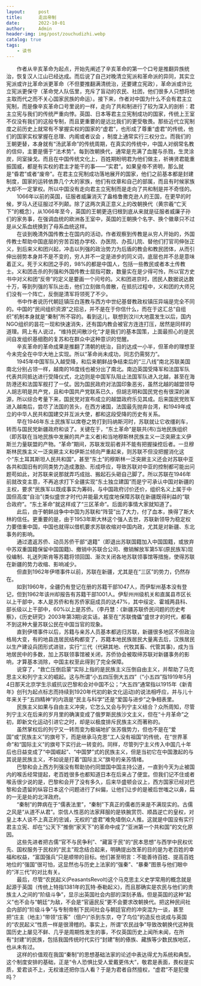 ```yaml
---
layout:     post
title:      走出帝制
date:       2022-10-01
author:     Admin
header-img: img/post/zouchudizhi.webp
catalog: true
tags:
    - 读书
---
```

&emsp;&emsp;作者从辛亥革命为起点，开始先阐述了辛亥革命的第一个口号是推翻异族统治，恢复汉人江山已经达成。而后说了自己对晚清立宪派和革命派的异同，其实立宪派或许比革命派更革命（不但要推翻满清统治，还要建立宪政），革命派或许比立宪派更保守（革命党人队伍里，充斥了盲动的农民、社团，他们很多人只想将地主取而代之而不关心国家民族的命运）。接下来，作者对中国为什么不会有君主立宪制，而是像辛亥革命口号里说的一样，走向了共和制进行了较为深入的剖析：君主立宪与我们的传统严重向悖。英国、日本等君主立宪制成功的国家，传统上王室不仅没有我们的这般专制，而且更重要的是远比我们的更受敬畏。那些近代立宪制度之前历史上就常有不掌握实权的国家的“虚君”，也形成了尊重“虚君”的传统，他们的国家实权掌握在总理、内阁或者议会 ，制度上通常实行三权分立。而我们的王朝更替，本身就有“汤武革命”的传统周期，在真实的传统中，中国人对纲常名教的信仰，主要是慑于“法术势”。每到改朝换代，通常是充满了血腥与杀戮，生灵涂炭，同室操戈。而且在中国传统文化上，百姓期盼明君为他们做主，祈祷贤君能重振国威，都是有实权的君主才能干的事——“实君”。如果皇帝不贤明，那么就是“昏君”或者“废帝”。在君主立宪制成功落地展开的国家，他们之前基本都是封建制度，国家的运转依靠几个大的家族，他们有纹章和自己的部属，而且有时候家族大却不一定掌权。所以中国没有走向君主立宪制而是走向了共和制是并不奇怪的。
<br>
&emsp;&emsp;1066年以前的英国，征服者威廉消灭了盎格鲁撒克逊人的王国，在更早的时候，罗马人还征服过不列颠。除了这两次真正意义上的改朝换代（黄宗羲“亡天下”的概念），从1066年至今，英国的王朝更迭归根到底从来就是征服者威廉子孙们的家务事，在强调血统的欧洲各王室中，英国的王朝换个名字、换个徽章只不过是从父系血统换到了母系血统这样。
<br>
&emsp;&emsp;在谈到晚清外国传教士在国内的活动，作者观察到传教是从穷人开始的，外国传教士帮助中国底层的穷苦百姓办学校、办医院、办孤儿院、替他们打官司伸张正义，到后来义和团兴起，冲击以列强的政治势力为后盾的教会和教民团体，从而引伸出弱势本身并不是不变的，穷人并不一定是进步的同义词，底层也并不总是意味着正义。死于义和团之手的，98%的都是中国人，包括一些教民或者本土传教士。义和团击杀的列强和外国传教士屈指可数，数量实在是少得可怜，所以官方史书中对义和团“反帝”的定义是要画一个问号的。义和团进京时，团民人数据说达数十万，等到列强的军队出击，他们立刻做鸟兽散，在抵抗过程中，义和团的大师兄们没有一个阵亡，反倒是清军将领死了不少。
<br>
&emsp;&emsp;书中作者说历代朝廷镇压白莲教与西方中世纪基督教政权镇压异端是完全不同的。中国的“民间组织资源”之招忌，并不是在于你信什么，而在于这汇总“自组织”机制本身就是“秦制”所不容的。看到这儿，联想到汶川大地震发生以后，国内NGO组织的昙花一现和快速消失，还有国内教会被官方连连打压，居然是同样的道理。网上有人说过，“维持民间散沙化”才是我们的基本国策，上面最担心的是民间自发组织基细胞的复苏和在群众中这种意识的觉醒。
<br>
&emsp;&emsp;辛亥革命的革命成果是推翻了清朝的统治，目的达成一小半，但革命的理想至今未完全在中华大地上实现。所以“革命尚未成功，同志仍需努力”。
<br>
&emsp;&emsp;1945年中国军队入越受降，和后来朝鲜战争结束后的“三八线”南北苏联美国南北分别占领一样，越南的16度线也被分出了南北。南边英国受降军和法国军队代表共同抵达进行受降仪式，北边则是中国军队阻止法国军队进入北越，甚至在海防港还和法国军舰打了一仗。因为国民政府对法国印象恶劣，虽然北越的越盟领导人胡志明是共产党，且和中国共产党联系已久，但胡志明和国民党也有很深的渊源，所以综合考量下来，国民党对宣布成立的越盟政府乐见其成。后来国民党败军进入越南后，尝尽了法国的苦头，在西方诸国，法国最先抛弃台湾，和1949年成立的中华人民共和国建交并互派大使，都和这段受降的历史有关系。
<br>
&emsp;&emsp;早在1946年东土民族军以席卷之势打到玛纳斯河时，苏联就让它收缰刹车，转而与国民党新疆政府和谈了。关键在于，“东土革命”是联共(布)当地民族组织（即苏联在当地民族中发展的共产主义者)和当地穆斯林民族主义一泛突厥主义伊斯兰力量联盟的产物。“革命”期间，苏联发现前者并不能有把握操控后者。一旦穆斯林民族主义一泛突厥主义和伊斯兰倾向严重起来，则苏联不但没把握消化这个“东土耳其斯坦人民共和国”，甚至“东土”的穆斯林一泛突厥主义还会对苏联中亚各共和国旧有的同类势力造成激励、形成呼应，导致苏联对中亚的控制都可能出问题苟如此，对苏联来说那就弄巧成拙、搬起石头砸自己脚了。所以苏联在1946年前就改变主意，不再追求打下全疆实现“东土独立建国”而是宁可承认中国对新疆的主权，要求“民族军以既成事实为筹码，与中国政府讨价还价，组织名义上属于中国但高度“自治”(类似盛世才时代)并能最大程度地保障苏联在新疆既得利益的“联合政府”。“东土革命”就这样成了“三区革命”。后面的事情大家就知道了。
<br>
&emsp;&emsp;此后，由于朝鲜战争中中国为苏联和“阵营”出了大力，付了血本，换得了斯大林的信任。更重要的是，由于1953年斯大林这个强人去世，苏联新领导为稳定权力要借重中国，中国也就得以借机要求苏联收缩对中国内政，尤其是对新疆、东北事务的影响。
<br>
&emsp;&emsp;通过遣返苏侨、动员苏侨干部“退籍”（即退出苏联国籍加入中国国籍，或放弃中苏双重国籍保留中国国籍)、撤销中苏联合公司、撤销解放军第5军(原民族军)现役编制、礼送列斯肯等苏籍将领回国、渐次关闭各地苏联领事馆等措施，使得苏联在新疆的势力收缩、影响减少。
<br>
&emsp;&emsp;但直到1962年伊塔事件以前，苏联在新疆，尤其是在“三区”的势力，仍然存在。
<br>
&emsp;&emsp;如到1960年，全疆仍有登记在册的苏籍干部1047人，而伊犁州基本没有登记，但到1962年该州却报告有苏籍干部1001人。伊犁州州级机关和直属县市区长以上干部中，本人是苏侨和有苏侨家庭成员的达47%，其中绥定、霍城两县科、部长级以上干部中，60%以上是苏侨。（李丹慧：《新疆苏联侨民问题的历史考察》，《历史研究》2003年第3期)说实话，甚至在“苏联傀儡”盛世才的时代，都看不到这种大量苏联公民在中国当官的现象。
<br>
&emsp;&emsp;直到伊塔事件以后，苏籍与亲苏人员基本都逃归苏联，新疆很多地区不但政治格局大变，有的地县连居民结构都变了，苏籍本地民族居民大量离去后，汉族居民以生产建设兵团形式进驻，实行“三代（代耕其地、代牧其畜、代管其事)，成为当地居民中的多数，加上苏联领事馆被关闭，苏侨协会被取缔苏联对新疆事务的影响，才算基本消除，中国主权至此得到了完全保障。
<br>
&emsp;&emsp;说穿了，“救亡压倒启蒙”实际上指的是民族主义压倒自由主义，并帮助了马克思主义和列宁主义的崛起。这与所谓“小五四压倒大五四”（“小五四”指1919年5月4日那天北京学生示威抗议巴黎和会对中国不公；“大五四”通常指以1915年《新青年》创刊为起点标志而持续到1920年代初的新文化运动)的说法相呼应，并与儿十年来关于“五四精神”的内涵是“民主与科学”还是“爱国与进步”之争相表里。
<br>
&emsp;&emsp;民族主义如果与自由主义冲突，它怎么又会与列宁主义结合？众所周知，尽管列宁主义在后来的岁月里的确演变成了俄罗斯民族沙文主义，但在“十月革命”之初，即新文化运动引进它之时，却是以极度排斥民族主义而著称的。
<br>
&emsp;&emsp;虽然掌权后的列宁又一转而变为极端地扩张苏俄势力，但也不是在“爱国”或“民族主义”的旗号下，而是继承马克思“工人没有祖国”的传统，在“世界革命”和“国际主义”的旗号下实行此一转变的。同样，尽管列宁主义传入中国几十年后也日益变成了“中国崛起”、“中国梦”式的民族主义，但是当初它在中国激起的与其说是民族主义，不如说是打着“国际主义”旗号的亲苏情绪。
<br>
&emsp;&emsp;巴黎和会上西方列强没有帮助协约同盟国中国主持公道，一直到今天为止被国内的喉舌经常提起，老百姓很多也都知道日本在后来占了便宜。但我们记不住或者喉舌很少说的是，巴黎和会开了没有多久，后来华盛顿会议上，西方国家已经对巴黎和会遗留的纵容日本这个问题进行了纠偏，让他们让步的是被后世嗤之以鼻，扁的一无是处的北洋政府。
<br>
&emsp;&emsp;“秦制”的弊病在于“儒表法里”，“秦制”下真正的儒者历来是不满现实的。古儒之风是“从道不从君”。崇信人性恶的法家拜服的是铁腕赏罚、顺昌逆亡的皇权，对皇上本人谈不上真正的忠诚，无权的“虚君”难免墙倒众人推。这就是中国没有实行君主立宪、却在“公天下”推倒“家天下”的革命中成了“亚洲第一个共和国”的文化原因。
<br>
&emsp;&emsp;这些先进者把古儒“官不与民争利”、“藏富于民”的“民本思想”与西学中民权优先、国权服务于民权的“民主”观念结合起来，明确提出改革的目的是为老百姓的幸福和权益，“富国强兵”只是顺带的目标。他们甚至明言：不能善待百姓、提高百姓地位的“强国”很可怕，这显然也与历史上法家的“强秦”、“暴秦”图景与他们眼中的“洋三代”的对比有关。
<br>
&emsp;&emsp;最后，尽管“农民起义(PeasantsRevolt)这个马克思主义史学常用的概念就是起源于英国（传统上特指1381年的瓦特·泰勒起义)，而且那确实是农民与他们的贵族主人之间的“阶级斗争”，显示出英国社会内部的深刻矛盾。但是英国的这种“起义”也不会与“朝廷”为敌，不会是“官逼民反”更不会要求改朝换代。把这种民间社会内部的“阶级斗争”与专制帝制下民间社会与朝廷官府的冲突混为一谈，甚至把“庄主（地主）”带领“庄客”（佃户)“杀到东京，夺了鸟位”的造反也说成与英国的“农民起义”性质一样是很滑稽的。事实上，所谓“农民战争”导致改朝换代这种我国历史上屡见不鲜、几乎是周期性发生的事，不仅英国历史上闻所未闻，在所有“封建”的民族，包括我国传统时代实行“封建”制的傣族、藏族等少数民族地区，也从未有过。
<br>
&emsp;&emsp;这样的价值观在我国“秦制”的思想基础法家的论述中表达得尤为系统和典型。这个制度安排的基础，正是“令人恐惧比受人爱戴更伟大”，敬君是表面，畏权是实质，爱君谈不上，无权谁还把你当人看？于是为君者自然擅权，“虚君”不是犯傻吗？